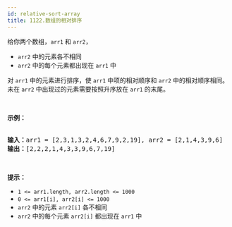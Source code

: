 ```yaml
---
id: relative-sort-array
title: 1122.数组的相对排序
---
```

给你两个数组，<code>arr1</code> 和 <code>arr2</code>，


- <code>arr2</code> 中的元素各不相同
- <code>arr2</code> 中的每个元素都出现在 <code>arr1</code> 中

对 <code>arr1</code> 中的元素进行排序，使 <code>arr1</code> 中项的相对顺序和 <code>arr2</code> 中的相对顺序相同。未在 <code>arr2</code> 中出现过的元素需要按照升序放在 <code>arr1</code> 的末尾。

 

**示例：**


<pre><br/><strong>输入：</strong>arr1 = [2,3,1,3,2,4,6,7,9,2,19], arr2 = [2,1,4,3,9,6]<br/><strong>输出：</strong>[2,2,2,1,4,3,3,9,6,7,19]<br/></pre>

 

**提示：**


- <code>1 &lt;= arr1.length, arr2.length &lt;= 1000</code>
- <code>0 &lt;= arr1[i], arr2[i] &lt;= 1000</code>
- <code>arr2</code> 中的元素 <code>arr2[i]</code> 各不相同
- <code>arr2</code> 中的每个元素 <code>arr2[i]</code> 都出现在 <code>arr1</code> 中
